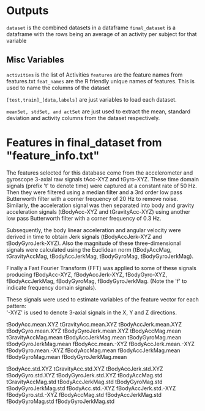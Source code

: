 # Outputs
`dataset` is the combined datasets in a dataframe
`final_dataset` is a dataframe with the rows being an average of an activity per subject for that variable

## Misc Variables
`activities` is the list of Activities
`features` are the feature names from features.txt
`feat_names` are the R friendly unique names of features.  This is used to name the columns of the dataset

`[test,train]_[data,labels]` are just variables to load each dataset.

`meanSet, stdSet, and actSet` are just used to extract the mean, standard deviation and activity columns from the dataset respectively.

# Features in final_dataset from "feature_info.txt"
The features selected for this database come from the accelerometer and gyroscope 3-axial raw signals tAcc-XYZ and tGyro-XYZ. These time domain signals (prefix 't' to denote time) were captured at a constant rate of 50 Hz. Then they were filtered using a median filter and a 3rd order low pass Butterworth filter with a corner frequency of 20 Hz to remove noise. Similarly, the acceleration signal was then separated into body and gravity acceleration signals (tBodyAcc-XYZ and tGravityAcc-XYZ) using another low pass Butterworth filter with a corner frequency of 0.3 Hz.

Subsequently, the body linear acceleration and angular velocity were derived in time to obtain Jerk signals (tBodyAccJerk-XYZ and tBodyGyroJerk-XYZ). Also the magnitude of these three-dimensional signals were calculated using the Euclidean norm (tBodyAccMag, tGravityAccMag, tBodyAccJerkMag, tBodyGyroMag, tBodyGyroJerkMag).

Finally a Fast Fourier Transform (FFT) was applied to some of these signals producing fBodyAcc-XYZ, fBodyAccJerk-XYZ, fBodyGyro-XYZ, fBodyAccJerkMag, fBodyGyroMag, fBodyGyroJerkMag. (Note the 'f' to indicate frequency domain signals).


These signals were used to estimate variables of the feature vector for each pattern:  
'-XYZ' is used to denote 3-axial signals in the X, Y and Z directions.

tBodyAcc.mean.XYZ
tGravityAcc.mean.XYZ
tBodyAccJerk.mean.XYZ
tBodyGyro.mean.XYZ
tBodyGyroJerk.mean.XYZ
tBodyAccMag.mean
tGravityAccMag.mean
tBodyAccJerkMag.mean
tBodyGyroMag.mean
tBodyGyroJerkMag.mean
fBodyAcc.mean.-XYZ
fBodyAccJerk.mean.-XYZ
fBodyGyro.mean.-XYZ
fBodyAccMag.mean
fBodyAccJerkMag.mean
fBodyGyroMag.mean
fBodyGyroJerkMag.mean

tBodyAcc.std.XYZ
tGravityAcc.std.XYZ
tBodyAccJerk.std.XYZ
tBodyGyro.std.XYZ
tBodyGyroJerk.std.XYZ
tBodyAccMag.std
tGravityAccMag.std
tBodyAccJerkMag.std
tBodyGyroMag.std
tBodyGyroJerkMag.std
fBodyAcc.std.-XYZ
fBodyAccJerk.std.-XYZ
fBodyGyro.std.-XYZ
fBodyAccMag.std
fBodyAccJerkMag.std
fBodyGyroMag.std
fBodyGyroJerkMag.std
